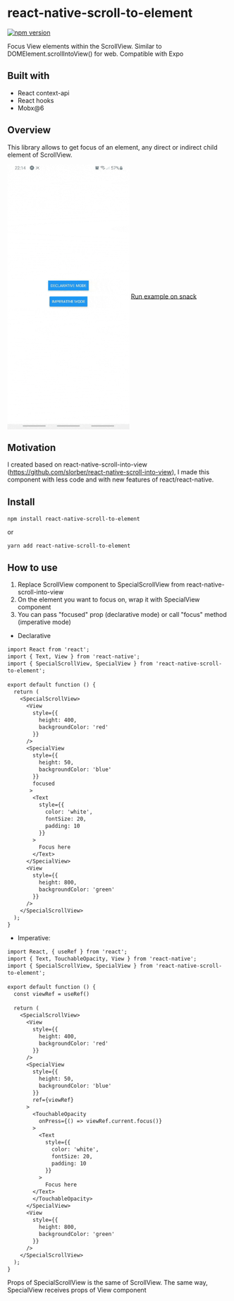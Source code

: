 
# react-native-scroll-to-element

[![npm version](https://badge.fury.io/js/react-native-scroll-to-element.svg)](https://badge.fury.io/js/react-native-scroll-to-element)

Focus View elements within the ScrollView. Similar to DOMElement.scrollIntoView() for web. Compatible with Expo

## Built with

- React context-api
- React hooks
- Mobx@6

## Overview

This library allows to get focus of an element, any direct or indirect child element of ScrollView.

<img align="center" alt="preview" height="600px" src="./assets/demo.gif" />

<a href="https://snack.expo.io/@misaelbdsantos/b6709c">
  Run example on snack
</a>

## Motivation

I created based on react-native-scroll-into-view (https://github.com/slorber/react-native-scroll-into-view), I made this component with less code and with new features of react/react-native.


## Install

```
npm install react-native-scroll-to-element
```
or
```
yarn add react-native-scroll-to-element
```

## How to use

1. Replace ScrollView component to SpecialScrollView from react-native-scroll-into-view
2. On the element you want to focus on, wrap it with SpecialView component
3. You can pass "focused" prop (declarative mode) or call "focus" method (imperative mode)

- Declarative
```tsx
import React from 'react';
import { Text, View } from 'react-native';
import { SpecialScrollView, SpecialView } from 'react-native-scroll-to-element';

export default function () {
  return (
    <SpecialScrollView>
      <View
        style={{
          height: 400,
          backgroundColor: 'red'
        }}
      />
      <SpecialView
        style={{
          height: 50,
          backgroundColor: 'blue'
        }}
        focused
       >
        <Text 
          style={{
            color: 'white',
            fontSize: 20,
            padding: 10
          }}
        >
          Focus here
        </Text>
      </SpecialView>
      <View
        style={{
          height: 800,
          backgroundColor: 'green'
        }}
      />
    </SpecialScrollView>
  );
}

```

- Imperative:

```tsx
import React, { useRef } from 'react';
import { Text, TouchableOpacity, View } from 'react-native';
import { SpecialScrollView, SpecialView } from 'react-native-scroll-to-element';

export default function () {
  const viewRef = useRef()

  return (
    <SpecialScrollView>
      <View
        style={{
          height: 400,
          backgroundColor: 'red'
        }}
      />
      <SpecialView
        style={{
          height: 50,
          backgroundColor: 'blue'
        }}
        ref={viewRef}
      >
        <TouchableOpacity
          onPress={() => viewRef.current.focus()}
        >
          <Text
            style={{
              color: 'white',
              fontSize: 20,
              padding: 10
            }}
          >
            Focus here
        </Text>
        </TouchableOpacity>
      </SpecialView>
      <View
        style={{
          height: 800,
          backgroundColor: 'green'
        }}
      />
    </SpecialScrollView>
  );
}

```

Props of SpecialScrollView is the same of ScrollView. The same way, SpecialView receives props of View component

